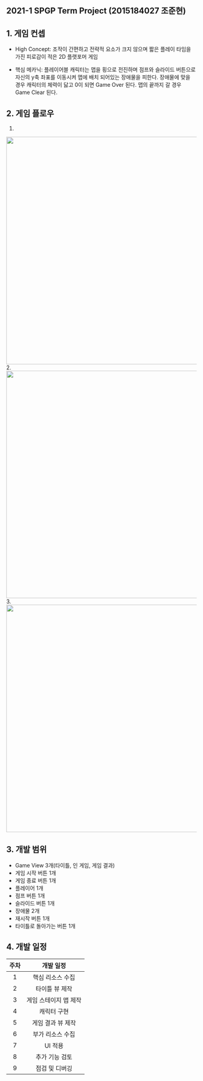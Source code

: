 ## 2021-1 SPGP Term Project (2015184027 조준현)  
## 1. 게임 컨셉  
- High Concept: 조작이 간편하고 전략적 요소가 크지 않으며 짧은 플레이 타임을 가진 피로감이 적은 2D 플랫포머 게임 

- 핵심 메카닉: 플레이어블 캐릭터는 맵을 횡으로 전진하며 점프와 슬라이드 버튼으로 자신의 y축 좌표를 이동시켜 맵에 배치 되어있는 장애물을 피한다. 장애물에 맞을 경우 캐릭터의 체력이 닳고  0이 되면 Game Over 된다. 맵의 끝까지 갈 경우 Game Clear 된다. 
## 2. 게임 플로우  
1. 
<img src="https://previews.123rf.com/images/magurok/magurok1506/magurok150600033/41110593-%EA%B2%8C%EC%9E%84-%EC%8B%9C%EC%9E%91-%ED%99%94%EB%A9%B4-%EB%B8%94%EB%9E%99-%EC%8A%A4%EB%A7%88%ED%8A%B8-%ED%8F%B0%EC%9E%85%EB%8B%88%EB%8B%A4-%EA%B2%8C%EC%9E%84-%EB%94%94%EC%9E%90%EC%9D%B8%EC%97%90-%EB%8C%80-%ED%95%9C-%EC%A2%8B%EC%9D%80-ui-%ED%82%A4%ED%8A%B8.jpg" width="800" height="600">  
2. 
<img src="https://pbs.twimg.com/media/Ei2OzbXU4AUHzbr.jpg" width="800" height="600">
3. 
<img src="https://pbs.twimg.com/media/DUwuqp3V4AAcFyL.jpg" width="800" height="600">

## 3. 개발 범위  
- Game View 3개(타이틀, 인 게임, 게임 결과)
- 게임 시작 버튼 1개
- 게임 종료 버튼 1개
- 플레이어 1개
- 점프 버튼 1개
- 슬라이드 버튼 1개
- 장애물 2개
- 재시작 버튼 1개
- 타이틀로 돌아가는 버튼 1개
## 4. 개발 일정  
|주차|개발 일정|
|:---:|:---:|
|1|핵심 리소스 수집| 
|2|타이틀 뷰 제작|
|3|게임 스테이지 맵 제작| 
|4|캐릭터 구현|
|5|게임 결과 뷰 제작| 
|6|부가 리소스 수집|
|7|UI 적용| 
|8|추가 기능 검토|
|9|점검 및 디버깅| 